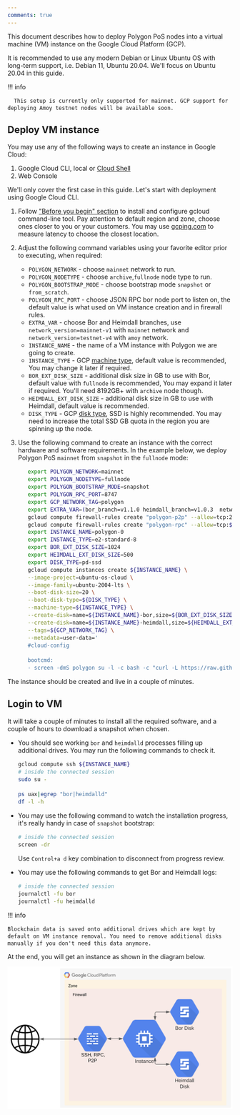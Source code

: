 ```yaml
---
comments: true
---
```


This document describes how to deploy Polygon PoS nodes into a virtual machine (VM) instance on the Google Cloud Platform (GCP).

It is recommended to use any modern Debian or Linux Ubuntu OS with long-term support, i.e. Debian 11, Ubuntu 20.04. We'll focus on Ubuntu 20.04 in this guide.

!!! info
      
      This setup is currently only supported for mainnet. GCP support for deploying Amoy testnet nodes will be available soon.

## Deploy VM instance

You may use any of the following ways to create an instance in Google Cloud:

1. Google Cloud CLI, local or [Cloud Shell](https://cloud.google.com/shell)
2. Web Console

We'll only cover the first case in this guide. Let's start with deployment using Google Cloud CLI.

1. Follow ["Before you begin" section](https://cloud.google.com/compute/docs/instances/create-start-instance#before-you-begin) to install and configure gcloud command-line tool.
Pay attention to default region and zone, choose ones closer to you or your customers. You may use [gcping.com](https://gcping.com) to measure latency to choose the closest location.

2. Adjust the following command variables using your favorite editor prior to executing, when required:

      * `POLYGON_NETWORK` - choose `mainnet` network to run.
      * `POLYGON_NODETYPE` - choose `archive`,`fullnode` node type to run.
      * `POLYGON_BOOTSTRAP_MODE` - choose bootstrap mode `snapshot` or `from_scratch`.
      * `POLYGON_RPC_PORT` - choose JSON RPC bor node port to listen on, the default value is what used on VM instance creation and in firewall rules.
      * `EXTRA_VAR` - choose Bor and Heimdall branches, use `network_version=mainnet-v1` with `mainnet` network and `network_version=testnet-v4` with `amoy` network.
      * `INSTANCE_NAME` - the name of a VM instance with Polygon we are going to create.
      * `INSTANCE_TYPE` - GCP [machine type](https://cloud.google.com/compute/docs/machine-types), default value is recommended, You may change it later if required.
      * `BOR_EXT_DISK_SIZE` - additional disk size in GB to use with Bor, default value with `fullnode` is recommended, You may expand it later if required. You'll need 8192GB+ with `archive` node though.
      * `HEIMDALL_EXT_DISK_SIZE` - additional disk size in GB to use with Heimdall, default value is recommended.
      * `DISK_TYPE` - GCP [disk type](https://cloud.google.com/compute/docs/disks#disk-types), SSD is highly recommended. You may need to increase the total SSD GB quota in the region you are spinning up the node.

3. Use the following command to create an instance with the correct hardware and software requirements. In the example below, we deploy Polygon PoS `mainnet` from `snapshot` in the `fullnode` mode:
   ```bash
      export POLYGON_NETWORK=mainnet
      export POLYGON_NODETYPE=fullnode
      export POLYGON_BOOTSTRAP_MODE=snapshot
      export POLYGON_RPC_PORT=8747
      export GCP_NETWORK_TAG=polygon
      export EXTRA_VAR=(bor_branch=v1.1.0 heimdall_branch=v1.0.3  network_version=mainnet-v1 node_type=sentry/sentry heimdall_network=${POLYGON_NETWORK})
      gcloud compute firewall-rules create "polygon-p2p" --allow=tcp:26656,tcp:30303,udp:30303 --description="polygon p2p" --target-tags=${GCP_NETWORK_TAG}
      gcloud compute firewall-rules create "polygon-rpc" --allow=tcp:${POLYGON_RPC_PORT} --description="polygon rpc" --target-tags=${GCP_NETWORK_TAG}
      export INSTANCE_NAME=polygon-0
      export INSTANCE_TYPE=e2-standard-8
      export BOR_EXT_DISK_SIZE=1024
      export HEIMDALL_EXT_DISK_SIZE=500
      export DISK_TYPE=pd-ssd
      gcloud compute instances create ${INSTANCE_NAME} \
      --image-project=ubuntu-os-cloud \
      --image-family=ubuntu-2004-lts \
      --boot-disk-size=20 \
      --boot-disk-type=${DISK_TYPE} \
      --machine-type=${INSTANCE_TYPE} \
      --create-disk=name=${INSTANCE_NAME}-bor,size=${BOR_EXT_DISK_SIZE},type=${DISK_TYPE},auto-delete=no \
      --create-disk=name=${INSTANCE_NAME}-heimdall,size=${HEIMDALL_EXT_DISK_SIZE},type=${DISK_TYPE},auto-delete=no \
      --tags=${GCP_NETWORK_TAG} \
      --metadata=user-data='
      #cloud-config

      bootcmd:
      - screen -dmS polygon su -l -c bash -c "curl -L https://raw.githubusercontent.com/maticnetwork/node-ansible/master/install-gcp.sh | bash -s -- -n '${POLYGON_NETWORK}' -m '${POLYGON_NODETYPE}' -s '${POLYGON_BOOTSTRAP_MODE}' -p '${POLYGON_RPC_PORT}' -e \"'${EXTRA_VAR}'\"; bash"'
   ```

The instance should be created and live in a couple of minutes.

## Login to VM

It will take a couple of minutes to install all the required software, and a couple of hours to download a snapshot when chosen.

- You should see working `bor` and `heimdalld` processes filling up additional drives. You may run the following commands to check it.

   ```bash
   gcloud compute ssh ${INSTANCE_NAME}
   # inside the connected session
   sudo su -

   ps uax|egrep "bor|heimdalld"
   df -l -h
   ```

- You may use the following command to watch the installation progress, it's really handy in case of `snapshot` bootstrap:

   ```bash
   # inside the connected session
   screen -dr
   ```

   Use `Control+a d` key combination to disconnect from progress review.

- You may use the following commands to get Bor and Heimdall logs:

   ```bash
   # inside the connected session
   journalctl -fu bor
   journalctl -fu heimdalld
   ```

!!! info
    
    Blockchain data is saved onto additional drives which are kept by default on VM instance removal. You need to remove additional disks manually if you don't need this data anymore.


At the end, you will get an instance as shown in the diagram below.

![Figure: Mainnet - Polygon instance](../../../img/pos/polygon-instance.png)
